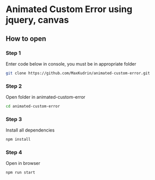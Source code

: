 # Animated Custom Error using jquery, canvas

## How to open

### Step 1

Enter code below in console, you must be in appropriate folder

```bash
git clone https://github.com/MaxKudrin/animated-custom-error.git
```

### Step 2

Open folder in animated-custom-error

```bash
cd animated-custom-error
```

### Step 3

Install all dependencies

```bash
npm install
```

### Step 4

Open in browser

```bash
npm run start
```
